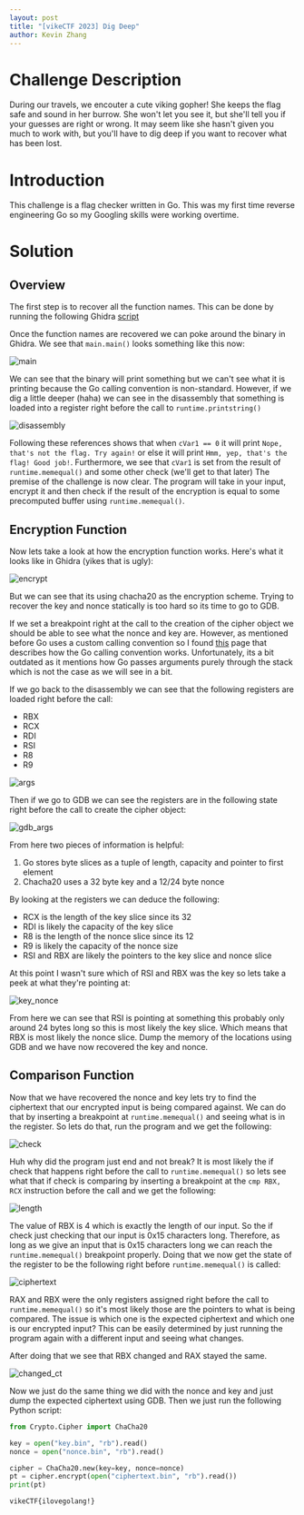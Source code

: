 ```yaml
---
layout: post
title: "[vikeCTF 2023] Dig Deep"
author: Kevin Zhang
---
```


# Challenge Description
During our travels, we encouter a cute viking gopher! She keeps the flag safe and sound in her burrow. She won't let you see it, but she'll tell you if your guesses are right or wrong. It may seem like she hasn't given you much to work with, but you'll have to dig deep if you want to recover what has been lost.

# Introduction

This challenge is a flag checker written in Go. This was my first time reverse engineering Go so my Googling skills were working overtime.

# Solution
## Overview
The first step is to recover all the function names. This can be done by running the following Ghidra [script](https://github.com/getCUJO/ThreatIntel/blob/master/Scripts/Ghidra/go_func.py)

Once the function names are recovered we can poke around the binary in Ghidra. We see that `main.main()` looks something like this now:

![main](/assets/images/vikeCTF2023/main.PNG)

We can see that the binary will print something but we can't see what it is printing because the Go calling convention is non-standard. However, if we dig a little deeper (haha) we can see in the disassembly that something is loaded into a register right before the call to `runtime.printstring()`

![disassembly](/assets/images/vikeCTF2023/dissassembly.PNG)

Following these references shows that when `cVar1 == 0` it will print `Nope, that's not the flag. Try again!` or else it will print `Hmm, yep, that's the flag! Good job!`. Furthermore, we see that `cVar1` is set from the result of `runtime.memequal()` and some other check (we'll get to that later) The premise of the challenge is now clear. The program will take in your input, encrypt it and then check if the result of the encryption is equal to some precomputed buffer using `runtime.memequal()`.

## Encryption Function
Now lets take a look at how the encryption function works. Here's what it looks like in Ghidra (yikes that is ugly):

![encrypt](/assets/images/vikeCTF2023/encrypt.PNG)

But we can see that its using chacha20 as the encryption scheme. Trying to recover the key and nonce statically is too hard so its time to go to GDB.

If we set a breakpoint right at the call to the creation of the cipher object we should be able to see what the nonce and key are. However, as mentioned before Go uses a custom calling convention so I found [this](https://dr-knz.net/go-calling-convention-x86-64.html) page that describes how the Go calling convention works. Unfortunately, its a bit outdated as it mentions how Go passes arguments purely through the stack which is not the case as we will see in a bit.

If we go back to the disassembly we can see that the following registers are loaded right before the call: 
- RBX
- RCX
- RDI
- RSI
- R8
- R9

![args](/assets/images/vikeCTF2023/args.PNG)

Then if we go to GDB we can see the registers are in the following state right before the call to create the cipher object:

![gdb_args](/assets/images/vikeCTF2023/args_gdb.PNG)

From here two pieces of information is helpful: 
1. Go stores byte slices as a tuple of length, capacity and pointer to first element
2. Chacha20 uses a 32 byte key and a 12/24 byte nonce

By looking at the registers we can deduce the following:
- RCX is the length of the key slice since its 32
- RDI is likely the capacity of the key slice
- R8 is the length of the nonce slice since its 12
- R9 is likely the capacity of the nonce size
- RSI and RBX are likely the pointers to the key slice and nonce slice

At this point I wasn't sure which of RSI and RBX was the key so lets take a peek at what they're pointing at:

![key_nonce](/assets/images/vikeCTF2023/key_nonce.PNG)

From here we can see that RSI is pointing at something this probably only around 24 bytes long so this is most likely the key slice. Which means that RBX is most likely the nonce slice. Dump the memory of the locations using GDB and we have now recovered the key and nonce.

## Comparison Function
Now that we have recovered the nonce and key lets try to find the ciphertext that our encrypted input is being compared against. We can do that by inserting a breakpoint at `runtime.memequal()` and seeing what is in the register. So lets do that, run the program and we get the following:

![check](/assets/images/vikeCTF2023/check.PNG)

Huh why did the program just end and not break? It is most likely the if check that happens right before the call to `runtime.memequal()` so lets see what that if check is comparing by inserting a breakpoint at the `cmp RBX, RCX` instruction before the call and we get the following:

![length](/assets/images/vikeCTF2023/length.PNG)

The value of RBX is 4 which is exactly the length of our input. So the if check just checking that our input is 0x15 characters long. Therefore, as long as we give an input that is 0x15 characters long we can reach the `runtime.memequal()` breakpoint properly. Doing that we now get the state of the register to be the following right before `runtime.memequal()` is called:

![ciphertext](/assets/images/vikeCTF2023/ciphertext.PNG)

RAX and RBX were the only registers assigned right before the call to `runtime.memequal()` so it's most likely those are the pointers to what is being compared. The issue is which one is the expected ciphertext and which one is our encrypted input? This can be easily determined by just running the program again with a different input and seeing what changes. 

After doing that we see that RBX changed and RAX stayed the same.

![changed_ct](/assets/images/vikeCTF2023/changed_ct.PNG)

Now we just do the same thing we did with the nonce and key and just dump the expected ciphertext using GDB. Then we just run the following Python script:

```python
from Crypto.Cipher import ChaCha20

key = open("key.bin", "rb").read()
nonce = open("nonce.bin", "rb").read()

cipher = ChaCha20.new(key=key, nonce=nonce)
pt = cipher.encrypt(open("ciphertext.bin", "rb").read())
print(pt)
```

`vikeCTF{ilovegolang!}`

